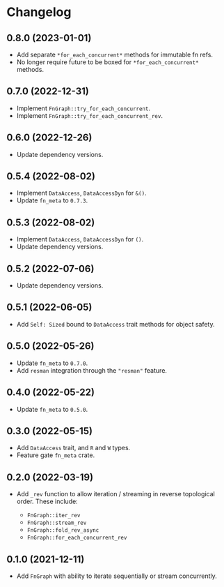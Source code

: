 # Changelog

## 0.8.0 (2023-01-01)

* Add separate `*for_each_concurrent*` methods for immutable fn refs.
* No longer require future to be boxed for `*for_each_concurrent*` methods.

## 0.7.0 (2022-12-31)

* Implement `FnGraph::try_for_each_concurrent`.
* Implement `FnGraph::try_for_each_concurrent_rev`.

## 0.6.0 (2022-12-26)

* Update dependency versions.

## 0.5.4 (2022-08-02)

* Implement `DataAccess`, `DataAccessDyn` for `&()`.
* Update `fn_meta` to `0.7.3`.

## 0.5.3 (2022-08-02)

* Implement `DataAccess`, `DataAccessDyn` for `()`.
* Update dependency versions.

## 0.5.2 (2022-07-06)

* Update dependency versions.

## 0.5.1 (2022-06-05)

* Add `Self: Sized` bound to `DataAccess` trait methods for object safety.

## 0.5.0 (2022-05-26)

* Update `fn_meta` to `0.7.0`.
* Add `resman` integration through the `"resman"` feature.

## 0.4.0 (2022-05-22)

* Update `fn_meta` to `0.5.0`.

## 0.3.0 (2022-05-15)

* Add `DataAccess` trait, and `R` and `W` types.
* Feature gate `fn_meta` crate.

## 0.2.0 (2022-03-19)

* Add `_rev` function to allow iteration / streaming in reverse topological order. These include:

    - `FnGraph::iter_rev`
    - `FnGraph::stream_rev`
    - `FnGraph::fold_rev_async`
    - `FnGraph::for_each_concurrent_rev`

## 0.1.0 (2021-12-11)

* Add `FnGraph` with ability to iterate sequentially or stream concurrently.
